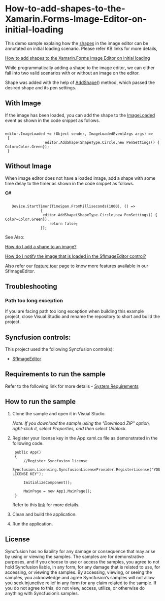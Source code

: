 # How-to-add-shapes-to-the-Xamarin.Forms-Image-Editor-on-initial-loading

This demo sample explaing how the [shapes](https://help.syncfusion.com/xamarin/image-editor/shapes) in the image editor can be annotated on initial loading scenario. Please refer KB links for more details,

[How to add shapes to the Xamarin.Forms Image Editor on initial loading](https://www.syncfusion.com/kb/11273/how-to-add-shapes-to-the-xamarin-forms-image-editor-on-initial-loading)

While programmatically adding a shape to the image editor, we can either fall into two valid scenarios with or without an image on the editor.

Shape was added with the help of [AddShape](https://help.syncfusion.com/cr/xamarin/Syncfusion.SfImageEditor.XForms~Syncfusion.SfImageEditor.XForms.SfImageEditor~AddShape.html)() method, which passed the desired shape and its pen settings.

## With Image

If the image has been loaded, you can add the shape to the [ImageLoaded](https://help.syncfusion.com/cr/xamarin/Syncfusion.SfImageEditor.XForms~Syncfusion.SfImageEditor.XForms.SfImageEditor~ImageLoaded_EV.html) event as shown in the code snippet as follows.

```

editor.ImageLoaded += (Object sender, ImageLoadedEventArgs args) =>
 {
                  editor.AddShape(ShapeType.Circle,new PenSettings() { Color=Color.Green}); 
 } 

```

## Without Image

When image editor does not have a loaded image, add a shape with some time delay to the timer as shown in the code snippet as follows.

**C#**

```

   Device.StartTimer(TimeSpan.FromMilliseconds(1000), () =>
                {
                 editor.AddShape(ShapeType.Circle,new PenSettings() { Color=Color.Green});  
                    return false;
                });

```

See Also:

[How do I add a shape to an image?](https://help.syncfusion.com/xamarin/image-editor/shapes)

[How do I notify the image that is loaded in the SfImageEditor control?](https://help.syncfusion.com/xamarin/image-editor/save#imageloaded-event)

Also refer our [feature tour](https://www.syncfusion.com/xamarin-ui-controls/xamarin-image-editor) page to know more features available in our SfImageEditor.

## <a name="troubleshooting"></a>Troubleshooting ##
### Path too long exception
If you are facing path too long exception when building this example project, close Visual Studio and rename the repository to short and build the project.

## Syncfusion controls:

This project used the following Syncfusion control(s):
* [SfImageEditor](https://www.syncfusion.com/xamarin-ui-controls/xamarin-image-editor)

## Requirements to run the sample

Refer to the following link for more details - [System Requirements](https://help.syncfusion.com/xamarin/system-requirements)

## How to run the sample

1. Clone the sample and open it in Visual Studio.

   *Note: If you download the sample using the "Download ZIP" option, right-click it, select Properties, and then select Unblock.*

2. Register your license key in the App.xaml.cs file as demonstrated in the following code.

		public App()
		{
			//Register Syncfusion license
			Syncfusion.Licensing.SyncfusionLicenseProvider.RegisterLicense("YOUR LICENSE KEY");

			InitializeComponent();

			MainPage = new App1.MainPage();
		}
		
	Refer to this [link](https://help.syncfusion.com/xamarin/licensing/overview) for more details.

3. Clean and build the application.

4. Run the application.

## License

Syncfusion has no liability for any damage or consequence that may arise by using or viewing the samples. The samples are for demonstrative purposes, and if you choose to use or access the samples, you agree to not hold Syncfusion liable, in any form, for any damage that is related to use, for accessing, or viewing the samples. By accessing, viewing, or seeing the samples, you acknowledge and agree Syncfusion’s samples will not allow you seek injunctive relief in any form for any claim related to the sample. If you do not agree to this, do not view, access, utilize, or otherwise do anything with Syncfusion’s samples. 
